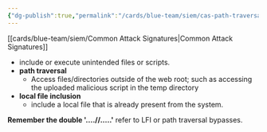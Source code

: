 ```yaml
---
{"dg-publish":true,"permalink":"/cards/blue-team/siem/cas-path-traversal-and-local-file-inclusion/"}
---
```


[[cards/blue-team/siem/Common Attack Signatures\|Common Attack Signatures]]

- include or execute unintended files or scripts.
 - **path traversal** 
	 - Access files/directories outside of the web root; such as accessing the uploaded malicious script in the temp directory
- **local file inclusion**
	- include a local file that is already present from the system.

**Remember the double '....//.....'** refer to LFI or path traversal bypasses.